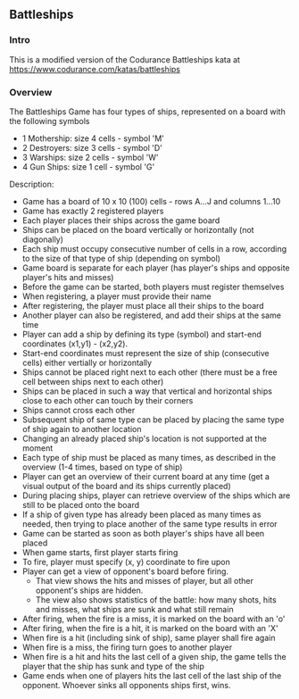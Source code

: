 ## Battleships

### Intro

This is a modified version of the Codurance Battleships kata at https://www.codurance.com/katas/battleships

### Overview

The Battleships Game has four types of ships, represented on a board with the following symbols
* 1 Mothership: size 4 cells - symbol 'M'
* 2 Destroyers: size 3 cells - symbol 'D'
* 3 Warships: size 2 cells - symbol 'W'
* 4 Gun Ships: size 1 cell - symbol 'G'

Description:
* Game has a board of 10 x 10 (100) cells - rows A...J and columns 1...10
* Game has exactly 2 registered players
* Each player places their ships across the game board
* Ships can be placed on the board vertically or horizontally (not diagonally)
* Each ship must occupy consecutive number of cells in a row, according to the size of that type of ship (depending on symbol)
* Game board is separate for each player (has player's ships and opposite player's hits and misses)
* Before the game can be started, both players must register themselves
* When registering, a player must provide their name
* After registering, the player must place all their ships to the board
* Another player can also be registered, and add their ships at the same time
* Player can add a ship by defining its type (symbol) and start-end coordinates (x1,y1) - (x2,y2). 
* Start-end coordinates must represent the size of ship (consecutive cells) either vertially or horizontally
* Ships cannot be placed right next to each other (there must be a free cell between ships next to each other)
* Ships can be placed in such a way that vertical and horizontal ships close to each other can touch by their corners
* Ships cannot cross each other
* Subsequent ship of same type can be placed by placing the same type of ship again to another location
* Changing an already placed ship's location is not supported at the moment
* Each type of ship must be placed as many times, as described in the overview (1-4 times, based on type of ship)
* Player can get an overview of their current board at any time (get a visual output of the board and its ships currently placed)
* During placing ships, player can retrieve overview of the ships which are still to be placed onto the board
* If a ship of given type has already been placed as many times as needed, then trying to place another of the same type results in error
* Game can be started as soon as both player's ships have all been placed
* When game starts, first player starts firing
* To fire, player must specify (x, y) coordinate to fire upon
* Player can get a view of opponent's board before firing.
   * That view shows the hits and misses of player, but all other opponent's ships are hidden. 
   * The view also shows statistics of the battle: how many shots, hits and misses, what ships are sunk and what still remain
* After firing, when the fire is a miss, it is marked on the board with an 'o'
* After firing, when the fire is a hit, it is marked on the board with an 'X'
* When fire is a hit (including sink of ship), same player shall fire again
* When fire is a miss, the firing turn goes to another player
* When fire is a hit and hits the last cell of a given ship, the game tells the player that the ship has sunk and type of the ship
* Game ends when one of players hits the last cell of the last ship of the opponent. Whoever sinks all opponents ships first, wins.


